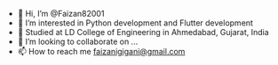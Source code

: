 - 👋 Hi, I’m @Faizan82001
- 👀 I’m interested in Python development and Flutter development
- 🌱 Studied at LD College of Engineering in Ahmedabad, Gujarat, India
- 💞️ I’m looking to collaborate on ...
- 📫 How to reach me faizanigigani@gmail.com

<!---
Faizan82001/Faizan82001 is a ✨ special ✨ repository because its `README.md` (this file) appears on your GitHub profile.
You can click the Preview link to take a look at your changes.
--->

